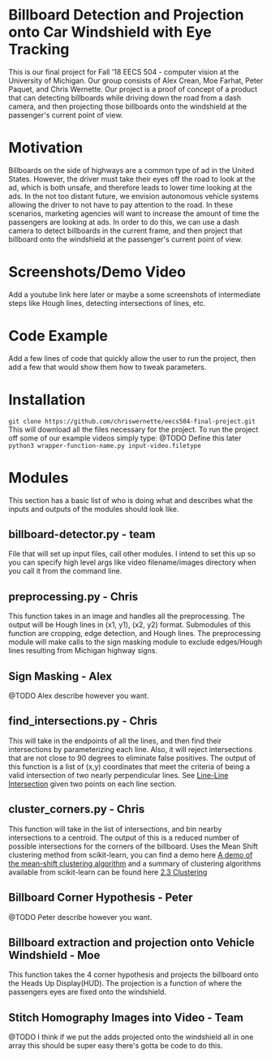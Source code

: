 # Billboard Detection and Projection onto Car Windshield with Eye Tracking
This is our final project for Fall '18 EECS 504 - computer vision at the University of Michigan. Our group consists of Alex Crean, Moe Farhat, Peter Paquet, and Chris Wernette. Our project is a proof of concept of a product that can detecting billboards while driving down the road from a dash camera, and then projecting those billboards onto the windshield at the passenger's current point of view.

# Motivation
Billboards on the side of highways are a common type of ad in the United States. However, the driver must take their eyes off the road to look at the ad, which is both unsafe, and therefore leads to lower time looking at the ads. In the not too distant future, we envision autonomous vehicle systems allowing the driver to not have to pay attention to the road. In these scenarios, marketing agencies will want to increase the amount of time the passengers are looking at ads. In order to do this, we can use a dash camera to detect billboards in the current frame, and then project that billboard onto the windshield at the passenger's current point of view.

# Screenshots/Demo Video
Add a youtube link here later or maybe a some screenshots of intermediate steps like Hough lines, detecting intersections of lines, etc.

# Code Example
Add a few lines of code that quickly allow the user to run the project, then add a few that would show them how to tweak parameters.

# Installation
`git clone https://github.com/chriswernette/eecs504-final-project.git`
This will download all the files necessary for the project. To run the project off some of our example videos simply type:
@TODO Define this later
`python3 wrapper-function-name.py input-video.filetype`

# Modules
This section has a basic list of who is doing what and describes what the inputs and outputs of the modules should look like.

## billboard-detector.py - team
File that will set up input files, call other modules. I intend to set this up so you can specify high level args like video filename/images directory when you call it from the command line.

## preprocessing.py - Chris
This function takes in an image and handles all the preprocessing. The output will be Hough lines in (x1, y1), (x2, y2) format. Submodules of this function are cropping, edge detection, and Hough lines. The preprocessing module will make calls to the sign masking module to exclude edges/Hough lines resulting from Michigan highway signs.

## Sign Masking - Alex
@TODO Alex describe however you want.

## find_intersections.py - Chris
This will take in the endpoints of all the lines, and then find their intersections by parameterizing each line. Also, it will reject intersections that are not close to 90 degrees to eliminate false positives. The output of this function is a list of (x,y) coordinates that meet the criteria of being a valid intersection of two nearly perpendicular lines. See [Line-Line Intersection](https://en.wikipedia.org/wiki/Line%E2%80%93line_intersection) given two points on each line section.

## cluster_corners.py - Chris
This function will take in the list of intersections, and bin nearby intersections to a centroid. The output of this is a reduced number of possible intersections for the corners of the billboard. Uses the Mean Shift clustering method from scikit-learn, you can find a demo here [A demo of the mean-shift clustering algorithm](https://scikit-learn.org/stable/auto_examples/cluster/plot_mean_shift.html) and a summary of clustering algorithms available from scikit-learn can be found here [2.3 Clustering](https://scikit-learn.org/stable/modules/clustering.html#mean-shift)

## Billboard Corner Hypothesis - Peter
@TODO Peter describe however you want.

## Billboard extraction and projection onto Vehicle Windshield - Moe
This function takes the 4 corner hypothesis and projects the billboard onto the Heads Up Display(HUD). The projection is a function of where the passengers eyes are fixed onto the windshield. 

## Stitch Homography Images into Video - Team
@TODO I think if we put the adds projected onto the windshield all in one array this should be super easy there's gotta be code to do this.
